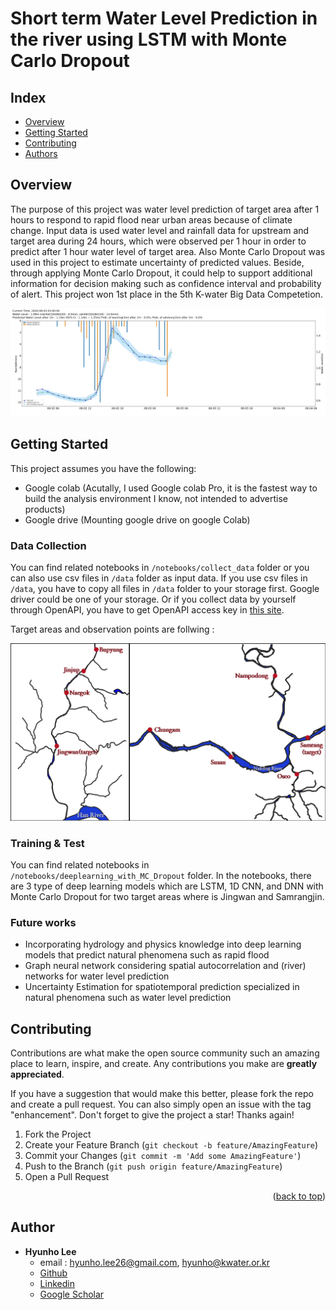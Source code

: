 # Short term Water Level Prediction in the river using LSTM with Monte Carlo Dropout

## Index
  - [Overview](#overview) 
  - [Getting Started](#getting-started)
  - [Contributing](#contributing)
  - [Authors](#authors)


## Overview
The purpose of this project was water level prediction of target area after 1 hours to respond to rapid flood near urban areas because of climate change. Input data is used water level and rainfall data for upstream and target area during 24 hours, which were observed per 1 hour in order to predict after 1 hour water level of target area. Also Monte Carlo Dropout was used in this project to estimate uncertainty of predicted values. Beside, through applying Monte Carlo Dropout, it could help to support additional information for decision making such as confidence interval and probability of alert. This project won 1st place in the 5th K-water Big Data Competetion.

![](./header.png)


## Getting Started

This project assumes you have the following:

 - Google colab (Acutally, I used Google colab Pro, it is the fastest way to build the analysis environment I know, not intended to advertise products)
 - Google drive (Mounting google drive on google Colab)

### Data Collection

You can find related notebooks in `/notebooks/collect_data` folder or you can also use csv files in `/data` folder as input data.
If you use csv files in `/data`, you have to copy all files in `/data` folder to your storage first. Google driver could be one of your storage.
Or if you collect data by yourself through OpenAPI, you have to get OpenAPI access key in [this site](http://www.wamis.go.kr:8080/wamisweb/main/mainPage.do). 

Target areas and observation points are follwing :

![](./targetarea.png)

### Training & Test

You can find related notebooks in `/notebooks/deeplearning_with_MC_Dropout` folder.
In the notebooks, there are 3 type of deep learning models which are LSTM, 1D CNN, and DNN with Monte Carlo Dropout for two target areas where is Jingwan and Samrangjin.

### Future works

 - Incorporating hydrology and physics knowledge into deep learning models that predict natural phenomena such as rapid flood
 - Graph neural network considering spatial autocorrelation and (river) networks for water level prediction
 - Uncertainty Estimation for spatiotemporal prediction specialized in natural phenomena such as water level prediction

<!-- CONTRIBUTING -->
## Contributing

Contributions are what make the open source community such an amazing place to learn, inspire, and create. Any contributions you make are **greatly appreciated**.

If you have a suggestion that would make this better, please fork the repo and create a pull request. You can also simply open an issue with the tag "enhancement".
Don't forget to give the project a star! Thanks again!

1. Fork the Project
2. Create your Feature Branch (`git checkout -b feature/AmazingFeature`)
3. Commit your Changes (`git commit -m 'Add some AmazingFeature'`)
4. Push to the Branch (`git push origin feature/AmazingFeature`)
5. Open a Pull Request

<p align="right">(<a href="#top">back to top</a>)</p>

<!-- Authors -->
## Author
  - **Hyunho Lee** 
    - email : <hyunho.lee26@gmail.com>, <hyunho@kwater.or.kr>
    - [Github](https://github.com/hyunholee26)
    - [Linkedin](https://www.linkedin.com/in/hyunho-lee-91a473226/)
    - [Google Scholar](https://scholar.google.com/citations?user=_BauogcAAAAJ&hl=ko)
